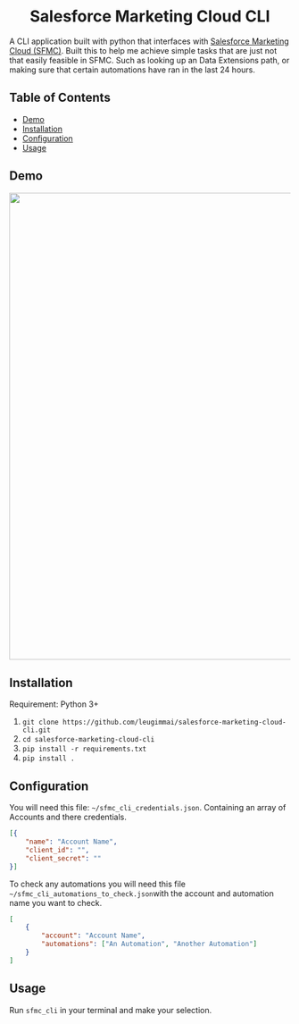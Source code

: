 <h1 align="center">Salesforce Marketing Cloud CLI</h1>

A CLI application built with python that interfaces with [Salesforce Marketing Cloud (SFMC)](https://www.salesforce.com/products/marketing-cloud/overview/). Built this to help me achieve simple tasks that are just not that easily feasible in SFMC. Such as looking up an Data Extensions path, or making sure that certain automations have ran in the last 24 hours.

## Table of Contents
* [Demo](#demo)
* [Installation](#installation)
* [Configuration](#configuration)
* [Usage](#usage)

## Demo
<a href="https://asciinema.org/a/352288?autplay=1" target="_blank"><img src="https://asciinema.org/a/352288.svg" width="836"/></a>

## Installation

Requirement: Python 3+

1. ``` git clone https://github.com/leugimmai/salesforce-marketing-cloud-cli.git ```
2. ``` cd salesforce-marketing-cloud-cli ```
3. ``` pip install -r requirements.txt ```
4. ``` pip install . ```

## Configuration

You will need this file: ```~/sfmc_cli_credentials.json```. Containing an array of Accounts and there credentials.

```json
[{
    "name": "Account Name",
    "client_id": "",
    "client_secret": ""
}]
```
To check any automations you will need this file ```~/sfmc_cli_automations_to_check.json```with the account and automation name you want to check.
```json
[
    {
        "account": "Account Name",
        "automations": ["An Automation", "Another Automation"]
    }
]
```

## Usage

Run ```sfmc_cli``` in your terminal and make your selection.
